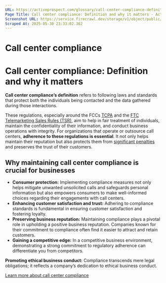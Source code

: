 ```yaml
---
URL: https://activeprospect.com/glossary/call-center-compliance-definition/
Page Title: Call center compliance: Definition and why it matters - ActiveProspect
Screenshot URL: https://service.firecrawl.dev/storage/v1/object/public/media/screenshot-9b0525b1-a3da-43a7-8663-78ae9a65b770.png
Scraped At: 2025-05-30 23:33:02.362
---
```

# Call center compliance

# Call center compliance: Definition and why it matters

**Call center compliance’s definition** refers to following laws and standards that protect both the individuals being contacted and the data gathered during those interactions.

These regulations, especially around the FCCs [TCPA](https://activeprospect.com/blog/tcpa-rules/) and the [FTC Telemarketing Sales Rules (TSR)](https://www.ftc.gov/business-guidance/resources/complying-telemarketing-sales-rule), aim to help in fair treatment of individuals, maintain the confidentiality of their information, and conduct business operations with integrity. For organizations that operate or outsource call centers, **adherence to these regulations is essential**. It not only helps maintain their reputation but also protects them from [significant penalties](https://activeprospect.com/blog/tcpa-violations/) and preserves the trust of their customers.

## Why maintaining call center compliance is crucial for businesses

- **Consumer protection:** Implementing compliance measures not only helps mitigate unwanted unsolicited calls and safeguards personal information but also empowers consumers to make well-informed choices regarding their engagements with call centers.
- **Enhancing customer satisfaction and trust:** Adhering to compliance standards is fundamental in ensuring customer satisfaction and fostering loyalty.
- **Preserving business reputation:** Maintaining compliance plays a pivotal role in upholding a positive business reputation. Companies known for their commitment to compliance often find it easier to attract and retain customers.
- **Gaining a competitive edge:** In a competitive business environment, demonstrating a strong commitment to regulatory adherence can differentiate you from competitors.

**Promoting ethical business conduct:** Compliance transcends mere legal obligations; it reflects a company’s dedication to ethical business conduct.

[Learn more about call center compliance](https://activeprospect.com/blog/call-center-compliance/)

